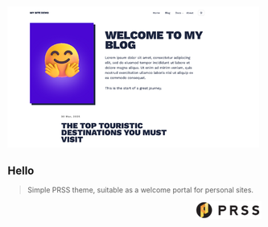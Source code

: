 <p>
  <img src="public/thumbnail.png" width="500" />
  <h2>Hello</h2>
  <blockquote>Simple PRSS theme, suitable as a welcome portal for personal sites.</blockquote>
</p>

<div align="right">
  <p><a href="https://prss.io"><img src="./public/prss.png" width="130" /></a></p>
</div>

